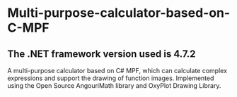 # Multi-purpose-calculator-based-on-C-MPF

## The .NET framework version used is 4.7.2

A multi-purpose calculator based on C# MPF, which can calculate complex expressions and support the drawing of function images. Implemented using the Open Source AngouriMath library and OxyPlot Drawing Library.
